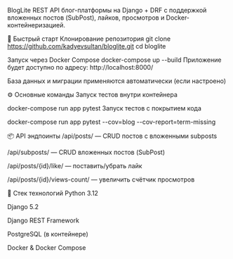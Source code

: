 BlogLite
REST API блог-платформы на Django + DRF с поддержкой вложенных постов (SubPost), лайков, просмотров и Docker-контейнеризацией.

🚀 Быстрый старт
Клонирование репозитория
git clone https://github.com/kadyevsultan/bloglite.git
cd bloglite

Запуск через Docker Compose
docker-compose up --build
Приложение будет доступно по адресу: http://localhost:8000/

База данных и миграции применяются автоматически (если настроено)

⚙️ Основные команды
Запуск тестов внутри контейнера

docker-compose run app pytest
Запуск тестов с покрытием кода

docker-compose run app pytest --cov=blog --cov-report=term-missing

📦 API эндпоинты
/api/posts/ — CRUD постов с вложенными subposts

/api/subposts/ — CRUD вложенных постов (SubPost)

/api/posts/{id}/like/ — поставить/убрать лайк

/api/posts/{id}/views-count/ — увеличить счётчик просмотров

🧩 Стек технологий
Python 3.12

Django 5.2

Django REST Framework

PostgreSQL (в контейнере)

Docker & Docker Compose


